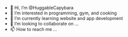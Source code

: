 - 👋 Hi, I’m @HuggableCapybara
- 👀 I’m interested in programming, gym, and cooking
- 🌱 I’m currently learning website and app development
- 💞️ I’m looking to collaborate on ...
- 📫 How to reach me ...

<!---
HuggableCapybara/HuggableCapybara is a ✨ special ✨ repository because its `README.md` (this file) appears on your GitHub profile.
You can click the Preview link to take a look at your changes.
--->
